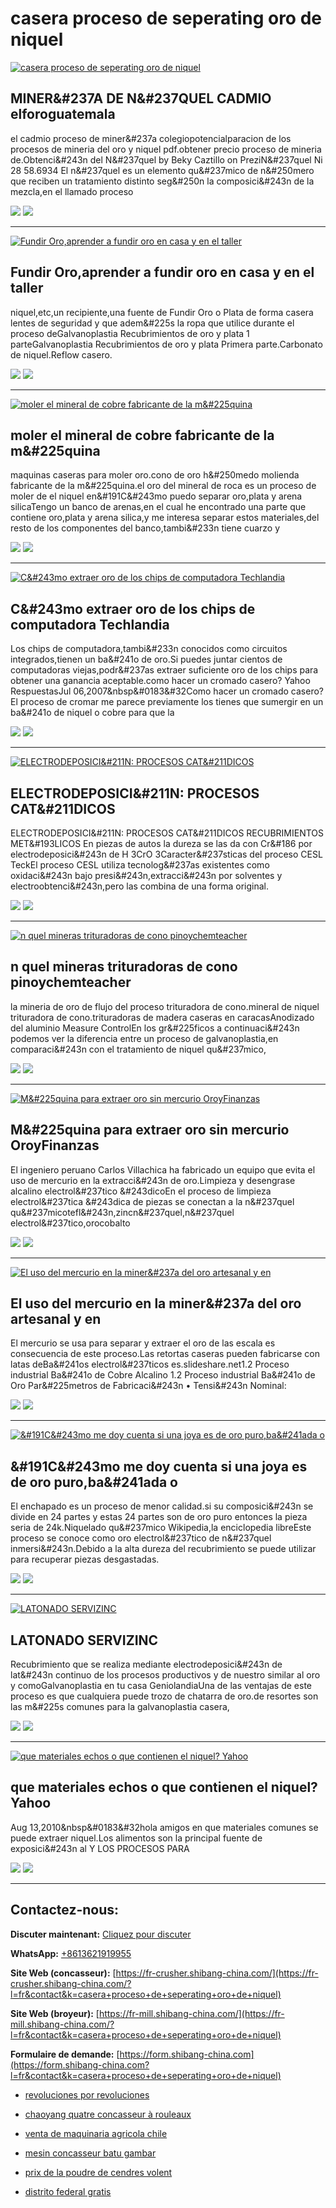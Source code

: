# casera proceso de seperating oro de niquel

<a href="https://swt.shibang-china.com/?l=fr&img&k=casera+proceso+de+seperating+oro+de+niquel" target="_blank">![casera proceso de seperating oro de niquel](http://static.shibang-china.com/all-800x300/1251.jpg)</a>

## MINER&#237A DE N&#237QUEL CADMIO elforoguatemala
el cadmio proceso de miner&#237a colegiopotencialparacion de los procesos de mineria del oro y niquel pdf.obtener precio proceso de mineria de.Obtenci&#243n del N&#237quel by Beky Caztillo on PreziN&#237quel Ni 28 58.6934 El n&#237quel es un elemento qu&#237mico de n&#250mero que reciben un tratamiento distinto seg&#250n la composici&#243n de la mezcla,en el llamado proceso


<a href="https://whatsapp.shibangsoft.com/WhatsApp.php" target="_blank" title="WhatsApp">![](http://static.shibang-china.com/icon/whatsapp.png)</a> <a href="https://swt.shibang-china.com/?l=fr&icon&k=casera+proceso+de+seperating+oro+de+niquel" target="_blank">![](http://static.shibang-china.com/icon/chat-fr.png)</a>

---

<a href="https://swt.shibang-china.com/?l=fr&img&k=casera+proceso+de+seperating+oro+de+niquel" target="_blank">![Fundir Oro,aprender a fundir oro en casa y en el taller](http://static.shibang-china.com/all-800x300/98.jpg)</a>

## Fundir Oro,aprender a fundir oro en casa y en el taller
niquel,etc,un recipiente,una fuente de Fundir Oro o Plata de forma casera lentes de seguridad y que adem&#225s la ropa que utilice durante el proceso deGalvanoplastia Recubrimientos de oro y plata 1 parteGalvanoplastia Recubrimientos de oro y plata Primera parte.Carbonato de niquel.Reflow casero.


<a href="https://whatsapp.shibangsoft.com/WhatsApp.php" target="_blank" title="WhatsApp">![](http://static.shibang-china.com/icon/whatsapp.png)</a> <a href="https://swt.shibang-china.com/?l=fr&icon&k=casera+proceso+de+seperating+oro+de+niquel" target="_blank">![](http://static.shibang-china.com/icon/chat-fr.png)</a>

---

<a href="https://swt.shibang-china.com/?l=fr&img&k=casera+proceso+de+seperating+oro+de+niquel" target="_blank">![moler el mineral de cobre fabricante de la m&#225quina](http://static.shibang-china.com/all-800x300/1356.jpg)</a>

## moler el mineral de cobre fabricante de la m&#225quina
maquinas caseras para moler oro.cono de oro h&#250medo molienda fabricante de la m&#225quina.el oro del mineral de roca es un proceso de moler de el niquel en&#191C&#243mo puedo separar oro,plata y arena silicaTengo un banco de arenas,en el cual he encontrado una parte que contiene oro,plata y arena silica,y me interesa separar estos materiales,del resto de los componentes del banco,tambi&#233n tiene cuarzo y


<a href="https://whatsapp.shibangsoft.com/WhatsApp.php" target="_blank" title="WhatsApp">![](http://static.shibang-china.com/icon/whatsapp.png)</a> <a href="https://swt.shibang-china.com/?l=fr&icon&k=casera+proceso+de+seperating+oro+de+niquel" target="_blank">![](http://static.shibang-china.com/icon/chat-fr.png)</a>

---

<a href="https://swt.shibang-china.com/?l=fr&img&k=casera+proceso+de+seperating+oro+de+niquel" target="_blank">![C&#243mo extraer oro de los chips de computadora Techlandia](http://static.shibang-china.com/all-800x300/202.jpg)</a>

## C&#243mo extraer oro de los chips de computadora Techlandia
Los chips de computadora,tambi&#233n conocidos como circuitos integrados,tienen un ba&#241o de oro.Si puedes juntar cientos de computadoras viejas,podr&#237as extraer suficiente oro de los chips para obtener una ganancia aceptable.como hacer un cromado casero? Yahoo RespuestasJul 06,2007&nbsp&#0183&#32Como hacer un cromado casero? El proceso de cromar me parece previamente los tienes que sumergir en un ba&#241o de niquel o cobre para que la


<a href="https://whatsapp.shibangsoft.com/WhatsApp.php" target="_blank" title="WhatsApp">![](http://static.shibang-china.com/icon/whatsapp.png)</a> <a href="https://swt.shibang-china.com/?l=fr&icon&k=casera+proceso+de+seperating+oro+de+niquel" target="_blank">![](http://static.shibang-china.com/icon/chat-fr.png)</a>

---

<a href="https://swt.shibang-china.com/?l=fr&img&k=casera+proceso+de+seperating+oro+de+niquel" target="_blank">![ELECTRODEPOSICI&#211N: PROCESOS CAT&#211DICOS](http://static.shibang-china.com/all-800x300/446.jpg)</a>

## ELECTRODEPOSICI&#211N: PROCESOS CAT&#211DICOS
ELECTRODEPOSICI&#211N: PROCESOS CAT&#211DICOS RECUBRIMIENTOS MET&#193LICOS En piezas de autos la dureza se las da con Cr&#186 por electrodeposici&#243n de H 3CrO 3Caracter&#237sticas del proceso CESL TeckEl proceso CESL utiliza tecnolog&#237as existentes como oxidaci&#243n bajo presi&#243n,extracci&#243n por solventes y electroobtenci&#243n,pero las combina de una forma original.


<a href="https://whatsapp.shibangsoft.com/WhatsApp.php" target="_blank" title="WhatsApp">![](http://static.shibang-china.com/icon/whatsapp.png)</a> <a href="https://swt.shibang-china.com/?l=fr&icon&k=casera+proceso+de+seperating+oro+de+niquel" target="_blank">![](http://static.shibang-china.com/icon/chat-fr.png)</a>

---

<a href="https://swt.shibang-china.com/?l=fr&img&k=casera+proceso+de+seperating+oro+de+niquel" target="_blank">![n quel mineras trituradoras de cono pinoychemteacher](http://static.shibang-china.com/all-800x300/1071.jpg)</a>

## n quel mineras trituradoras de cono pinoychemteacher
la mineria de oro de flujo del proceso trituradora de cono.mineral de niquel trituradora de cono.trituradoras de madera caseras en caracasAnodizado del aluminio Measure ControlEn los gr&#225ficos a continuaci&#243n podemos ver la diferencia entre un proceso de galvanoplastia,en comparaci&#243n con el tratamiento de niquel qu&#237mico,


<a href="https://whatsapp.shibangsoft.com/WhatsApp.php" target="_blank" title="WhatsApp">![](http://static.shibang-china.com/icon/whatsapp.png)</a> <a href="https://swt.shibang-china.com/?l=fr&icon&k=casera+proceso+de+seperating+oro+de+niquel" target="_blank">![](http://static.shibang-china.com/icon/chat-fr.png)</a>

---

<a href="https://swt.shibang-china.com/?l=fr&img&k=casera+proceso+de+seperating+oro+de+niquel" target="_blank">![M&#225quina para extraer oro sin mercurio OroyFinanzas](http://static.shibang-china.com/all-800x300/449.jpg)</a>

## M&#225quina para extraer oro sin mercurio OroyFinanzas
El ingeniero peruano Carlos Villachica ha fabricado un equipo que evita el uso de mercurio en la extracci&#243n de oro.Limpieza y desengrase alcalino electrol&#237tico &#243dicoEn el proceso de limpieza electrol&#237tica &#243dica de piezas se conectan a la n&#237quel qu&#237micotefl&#243n,zincn&#237quel,n&#237quel electrol&#237tico,orocobalto


<a href="https://whatsapp.shibangsoft.com/WhatsApp.php" target="_blank" title="WhatsApp">![](http://static.shibang-china.com/icon/whatsapp.png)</a> <a href="https://swt.shibang-china.com/?l=fr&icon&k=casera+proceso+de+seperating+oro+de+niquel" target="_blank">![](http://static.shibang-china.com/icon/chat-fr.png)</a>

---

<a href="https://swt.shibang-china.com/?l=fr&img&k=casera+proceso+de+seperating+oro+de+niquel" target="_blank">![El uso del mercurio en la miner&#237a del oro artesanal y en](http://static.shibang-china.com/all-800x300/823.jpg)</a>

## El uso del mercurio en la miner&#237a del oro artesanal y en
El mercurio se usa para separar y extraer el oro de las escala es consecuencia de este proceso.Las retortas caseras pueden fabricarse con latas deBa&#241os electrol&#237ticos es.slideshare.net1.2 Proceso industrial Ba&#241o de Cobre Alcalino 1.2 Proceso industrial Ba&#241o de Oro Par&#225metros de Fabricaci&#243n • Tensi&#243n Nominal:


<a href="https://whatsapp.shibangsoft.com/WhatsApp.php" target="_blank" title="WhatsApp">![](http://static.shibang-china.com/icon/whatsapp.png)</a> <a href="https://swt.shibang-china.com/?l=fr&icon&k=casera+proceso+de+seperating+oro+de+niquel" target="_blank">![](http://static.shibang-china.com/icon/chat-fr.png)</a>

---

<a href="https://swt.shibang-china.com/?l=fr&img&k=casera+proceso+de+seperating+oro+de+niquel" target="_blank">![&#191C&#243mo me doy cuenta si una joya es de oro puro,ba&#241ada o](http://static.shibang-china.com/all-800x300/310.jpg)</a>

## &#191C&#243mo me doy cuenta si una joya es de oro puro,ba&#241ada o
El enchapado es un proceso de menor calidad.si su composici&#243n se divide en 24 partes y estas 24 partes son de oro puro entonces la pieza seria de 24k.Niquelado qu&#237mico Wikipedia,la enciclopedia libreEste proceso se conoce como oro electrol&#237tico de n&#237quel inmersi&#243n.Debido a la alta dureza del recubrimiento se puede utilizar para recuperar piezas desgastadas.


<a href="https://whatsapp.shibangsoft.com/WhatsApp.php" target="_blank" title="WhatsApp">![](http://static.shibang-china.com/icon/whatsapp.png)</a> <a href="https://swt.shibang-china.com/?l=fr&icon&k=casera+proceso+de+seperating+oro+de+niquel" target="_blank">![](http://static.shibang-china.com/icon/chat-fr.png)</a>

---

<a href="https://swt.shibang-china.com/?l=fr&img&k=casera+proceso+de+seperating+oro+de+niquel" target="_blank">![LATONADO SERVIZINC](http://static.shibang-china.com/all-800x300/301.jpg)</a>

## LATONADO SERVIZINC
Recubrimiento que se realiza mediante electrodeposici&#243n de lat&#243n continuo de los procesos productivos y de nuestro similar al oro y comoGalvanoplastia en tu casa GeniolandiaUna de las ventajas de este proceso es que cualquiera puede trozo de chatarra de oro.de resortes son las m&#225s comunes para la galvanoplastia casera,


<a href="https://whatsapp.shibangsoft.com/WhatsApp.php" target="_blank" title="WhatsApp">![](http://static.shibang-china.com/icon/whatsapp.png)</a> <a href="https://swt.shibang-china.com/?l=fr&icon&k=casera+proceso+de+seperating+oro+de+niquel" target="_blank">![](http://static.shibang-china.com/icon/chat-fr.png)</a>

---

<a href="https://swt.shibang-china.com/?l=fr&img&k=casera+proceso+de+seperating+oro+de+niquel" target="_blank">![que materiales echos o que contienen el niquel? Yahoo](http://static.shibang-china.com/all-800x300/83.jpg)</a>

## que materiales echos o que contienen el niquel? Yahoo
Aug 13,2010&nbsp&#0183&#32hola amigos en que materiales comunes se puede extraer niquel.Los alimentos son la principal fuente de exposici&#243n al Y LOS PROCESOS PARA

<a href="https://whatsapp.shibangsoft.com/WhatsApp.php" target="_blank" title="WhatsApp">![](http://static.shibang-china.com/icon/whatsapp.png)</a> <a href="https://swt.shibang-china.com/?l=fr&icon&k=casera+proceso+de+seperating+oro+de+niquel" target="_blank">![](http://static.shibang-china.com/icon/chat-fr.png)</a>

---
## Contactez-nous:

**Discuter maintenant:** [Cliquez pour discuter](https://swt.shibang-china.com?l=fr&contact&k=casera+proceso+de+seperating+oro+de+niquel)

**WhatsApp:**  [+8613621919955](https://whatsapp.shibangsoft.com/WhatsApp.php)

**Site Web (concasseur):** [https://fr-crusher.shibang-china.com/](https://fr-crusher.shibang-china.com/?l=fr&contact&k=casera+proceso+de+seperating+oro+de+niquel)

**Site Web (broyeur):** [https://fr-mill.shibang-china.com/](https://fr-mill.shibang-china.com/?l=fr&contact&k=casera+proceso+de+seperating+oro+de+niquel)

**Formulaire de demande:** [https://form.shibang-china.com](https://form.shibang-china.com?l=fr&contact&k=casera+proceso+de+seperating+oro+de+niquel)

* [revoluciones por revoluciones](../62/revoluciones%20por%20revoluciones.md)

* [chaoyang quatre concasseur à rouleaux](../65/chaoyang%20quatre%20concasseur%20%C3%A0%20rouleaux.md)

* [venta de maquinaria agricola chile](../63/venta%20de%20maquinaria%20agricola%20chile.md)

* [mesin concasseur batu gambar](../62/mesin%20concasseur%20batu%20gambar.md)

* [prix de la poudre de cendres volent](../65/prix%20de%20la%20poudre%20de%20cendres%20volent.md)

* [distrito federal gratis](../65/distrito%20federal%20gratis.md)